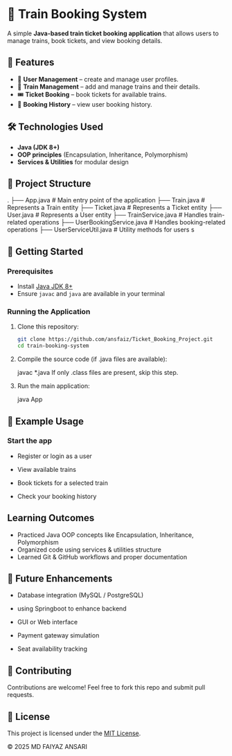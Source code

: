 # 🚆 Train Booking System

A simple **Java-based train ticket booking application** that allows users to manage trains, book tickets, and view booking details.

## 📌 Features
- 👤 **User Management** – create and manage user profiles.
- 🚆 **Train Management** – add and manage trains and their details.
- 🎟 **Ticket Booking** – book tickets for available trains.
- 📖 **Booking History** – view user booking history.

## 🛠️ Technologies Used
- **Java (JDK 8+)**
- **OOP principles** (Encapsulation, Inheritance, Polymorphism)
- **Services & Utilities** for modular design

## 📂 Project Structure
.
├── App.java                 # Main entry point of the application
├── Train.java               # Represents a Train entity
├── Ticket.java              # Represents a Ticket entity
├── User.java                # Represents a User entity
├── TrainService.java        # Handles train-related operations
├── UserBookingService.java  # Handles booking-related operations
├── UserServiceUtil.java     # Utility methods for users
s

## 🚀 Getting Started

### Prerequisites
- Install [Java JDK 8+](https://www.oracle.com/java/technologies/javase-downloads.html)
- Ensure `javac` and `java` are available in your terminal

### Running the Application
1. Clone this repository:
   ```bash
   git clone https://github.com/ansfaiz/Ticket_Booking_Project.git
   cd train-booking-system
2. Compile the source code (if .java files are available):

    javac *.java
    If only .class files are present, skip this step.

3. Run the main application:

     java App
## 📖 Example Usage
 ### Start the app

 - Register or login as a user

 - View available trains

 - Book tickets for a selected train

 - Check your booking history
##  Learning Outcomes
- Practiced Java OOP concepts like Encapsulation, Inheritance, Polymorphism  
- Organized code using services & utilities structure  
- Learned Git & GitHub workflows and proper documentation

## 🔮 Future Enhancements
  - Database integration (MySQL / PostgreSQL)
  - using Springboot to enhance backend

  - GUI or Web interface

  - Payment gateway simulation

  - Seat availability tracking

## 🤝 Contributing
Contributions are welcome! Feel free to fork this repo and submit pull requests.

## 📜 License
This project is licensed under the [MIT License](LICENSE).

© 2025 MD FAIYAZ ANSARI

